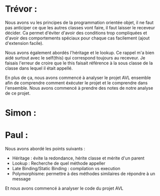 # Trévor :
Nous avons vu les principes de la programmation orientée objet, il ne faut pas anticiper ce que les autres classes vont faire, il faut laisser le receveur décider. Ca permet d'éviter d'avoir des conditions trop compliquées et d'avoir des comportements spéciaux pour chaque cas facilement (ajout d'extension facile).  

Nous avons également abordés l'héritage et le lookup. Ce rappel m'a bien aidé surtout avec le self(this) qui correspond toujours au receveur. Je faisais l'erreur de croire que le this faisait référence à la sous classe de la classe dans lequel il était appellé. 

En plus de ça, nous avons commencé à analyser le projet AVL ensemble afin de comprendre comment éxécuter le projet et le comprendre dans l'ensemble. Nous avons commencé à prendre des notes de notre analyse de ce projet.




# Simon :



# Paul :

Nous avons abordé les points suivants : 
 - Héritage : évite la redondance, hérite classe et mérite d'un parent
 - Lookup : Recherche de quel méthode appeller 
 - Late Binding/Static Binding : compilation vs execution
 - Polymorphisme: permettre à des méthodes similaires de répondre à un message

Et nous avons commencé  à analyser le code du projet AVL
